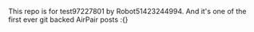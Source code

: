 This repo is for test97227801 by Robot51423244994. And it's one of the first ever git backed AirPair posts :{}